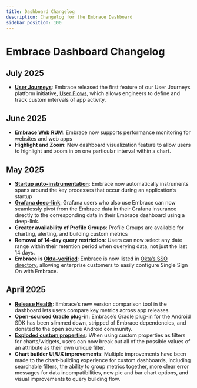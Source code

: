 ```yaml
---
title: Dashboard Changelog
description: Changelog for the Embrace Dashboard
sidebar_position: 100
---
```


# Embrace Dashboard Changelog

## July 2025

- [**User Journeys**](https://embrace.io/blog/user-journeys-walkthrough/): Embrace released the first feature of our User Journeys platform initiative, [User Flows](/product/user-journeys.md), which allows engineers to define and track custom intervals of app activity.

## June 2025

- [**Embrace Web RUM**](https://embrace.io/blog/introducing-embrace-web-rum/): Embrace now supports performance monitoring for websites and web apps  
- **Highlight and Zoom**: New dashboard visualization feature to allow users to highlight and zoom in on one particular interval within a chart.  

## May 2025

- [**Startup auto-instrumentation**](https://embrace.io/blog/introducing-automatic-startup-instrumentation/): Embrace now automatically instruments spans around the key processes that occur during an application’s startup  
- [**Grafana deep-link**](https://embrace.io/blog/deep-dive-into-embrace-data-directly-from-grafana-with-seamless-back-links/): Grafana users who also use Embrace can now seamlessly pivot from the Embrace data in their Grafana insurance directly to the corresponding data in their Embrace dashboard using a deep-link.  
- **Greater availability of Profile Groups**: Profile Groups are available for charting, alerting, and building custom metrics  
- **Removal of 14-day query restriction**: Users can now select any date range within their retention period when querying data, not just the last 14 days.  
- **Embrace is [Okta-verified](/product/settings/sso.md#okta)**: Embrace is now listed in [Okta’s SSO directory](https://www.okta.com/integrations/embrace/), allowing enterprise customers to easily configure Single Sign On with Embrace.  

## April 2025

- [**Release Health**](https://embrace.io/blog/introducing-release-health/): Embrace’s new version comparison tool in the dashboard lets users compare key metrics across app releases.  
- **Open-sourced Gradle plug-in**: Embrace’s Gradle plug-in for the Android SDK has been slimmed down, stripped of Embrace dependencies, and donated to the open source Android community.  
- [**Exploded custom properties**](/product/boards/custom-dashboards.md#exploded-properties): When using custom properties as filters for charts/widgets, users can now break out all of the possible values of an attribute as their own unique filter.  
- **Chart builder UI/UX improvements**: Multiple improvements have been made to the chart-building experience for custom dashboards, including searchable filters, the ability to group metrics together, more clear error messages for data incompatibilities, new pie and bar chart options, and visual improvements to query building flow.  
